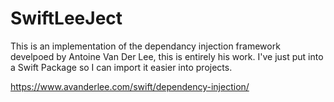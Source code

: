 # SwiftLeeJect

This is an implementation of the dependancy injection framework develpoed by Antoine Van Der Lee, this is entirely his work. I've just put into a Swift Package so I can import it easier into projects.

https://www.avanderlee.com/swift/dependency-injection/
